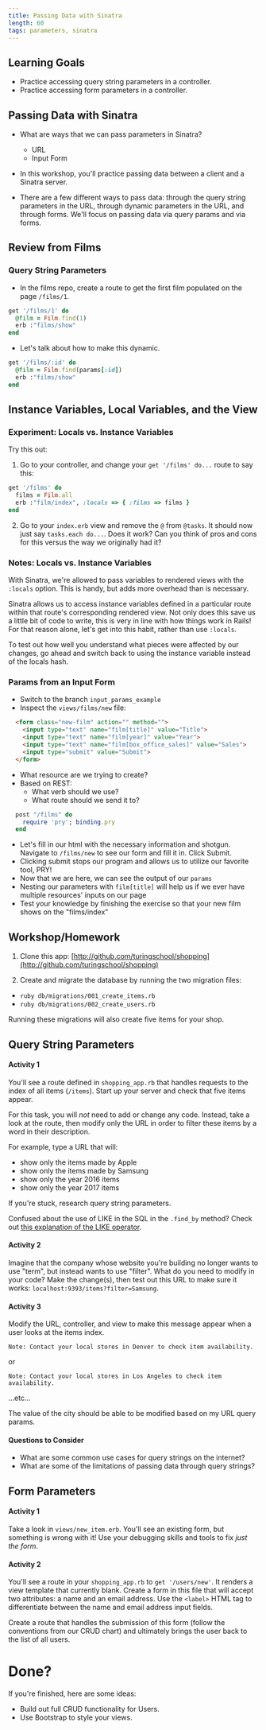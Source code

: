 ```yaml
---
title: Passing Data with Sinatra
length: 60
tags: parameters, sinatra
---
```


## Learning Goals

* Practice accessing query string parameters in a controller.
* Practice accessing form parameters in a controller.

## Passing Data with Sinatra

- What are ways that we can pass parameters in Sinatra?
  - URL
  - Input Form

- In this workshop, you'll practice passing data between a client and a Sinatra server.

- There are a few different ways to pass data: through the query string parameters in the URL, through dynamic parameters in the URL, and through forms. We'll focus on passing data via query params and via forms.

## Review from Films

### Query String Parameters

  - In the films repo, create a route to get the first film populated on the page `/films/1`.

  ```ruby
  get '/films/1' do
    @film = Film.find(1)
    erb :"films/show"
  end
  ```
  - Let's talk about how to make this dynamic.

  ```ruby
  get '/films/:id' do
    @film = Film.find(params[:id])
    erb :"films/show"
  end
  ```

## Instance Variables, Local Variables, and the View

### Experiment: Locals vs. Instance Variables

Try this out:

1) Go to your controller, and change your `get '/films' do...` route to say this:

```ruby
get '/films' do
  films = Film.all
  erb :"film/index", :locals => { :films => films }
end
```

2) Go to your `index.erb` view and remove the `@` from `@tasks`. It should now just say `tasks.each do...`. Does it work? Can you think of pros and cons for this versus the way we originally had it?

### Notes: Locals vs. Instance Variables

With Sinatra, we're allowed to pass variables to rendered views with the `:locals` option. This is handy, but adds more overhead than is necessary.

Sinatra allows us to access instance variables defined in a particular route within that route's corresponding rendered view. Not only does this save us a little bit of code to write, this is very in line with how things work in Rails! For that reason alone, let's get into this habit, rather than use `:locals`.

To test out how well you understand what pieces were affected by our changes, go ahead and switch back to using the instance variable instead of the locals hash.

### Params from an Input Form

  - Switch to the branch `input_params_example`
  - Inspect the `views/films/new` file:

  ```html
    <form class="new-film" action="" method="">
      <input type="text" name="film[title]" value="Title">
      <input type="text" name="film[year]" value="Year">
      <input type="text" name="film[box_office_sales]" value="Sales">
      <input type="submit" value="Submit">
    </form>
  ```

  - What resource are we trying to create?
  - Based on REST:
    - What verb should we use?
    - What route should we send it to?

  ```ruby
    post "/films" do
      require 'pry'; binding.pry
    end
  ```

  - Let's fill in our html with the necessary information and shotgun. Navigate to `/films/new` to see our form and fill it in. Click Submit.
  - Clicking submit stops our program and allows us to utilize our favorite tool, PRY!
  - Now that we are here, we can see the output of our `params`
  - Nesting our parameters with `film[title]` will help us if we ever have multiple resources' inputs on our page
  - Test your knowledge by finishing the exercise so that your new film shows on the "films/index"

## Workshop/Homework

1) Clone this app: [http://github.com/turingschool/shopping](http://github.com/turingschool/shopping)

2) Create and migrate the database by running the two migration files:

* `ruby db/migrations/001_create_items.rb`
* `ruby db/migrations/002_create_users.rb`

Running these migrations will also create five items for your shop.

## Query String Parameters

#### Activity 1

You'll see a route defined in `shopping_app.rb` that handles requests to the index of all items (`/items`). Start up your server and check that five items appear.

For this task, you will *not* need to add or change any code. Instead, take a look at the route, then modify only the URL in order to filter these items by a word in their description.

For example, type a URL that will:

* show only the items made by Apple
* show only the items made by Samsung
* show only the year 2016 items
* show only the year 2017 items

If you're stuck, research query string parameters.

Confused about the use of LIKE in the SQL in the `.find_by` method? Check out [this explanation of the LIKE operator](https://www.tutorialspoint.com/sqlite/sqlite_like_clause.htm).

#### Activity 2

Imagine that the company whose website you're building no longer wants to use "term", but instead wants to use "filter". What do you need to modify in your code? Make the change(s), then test out this URL to make sure it works: `localhost:9393/items?filter=Samsung`.

#### Activity 3

Modify the URL, controller, and view to make this message appear when a user looks at the items index.

`Note: Contact your local stores in Denver to check item availability.`

or

`Note: Contact your local stores in Los Angeles to check item availability.`

...etc...

The value of the city should be able to be modified based on my URL query params.

#### Questions to Consider

* What are some common use cases for query strings on the internet?
* What are some of the limitations of passing data through query strings?

## Form Parameters

#### Activity 1

Take a look in `views/new_item.erb`. You'll see an existing form, but something is wrong with it! Use your debugging skills and tools to fix *just the form*.

#### Activity 2

You'll see a route in your `shopping_app.rb` to `get '/users/new'`. It renders a view template that currently blank. Create a form in this file that will accept two attributes: a name and an email address. Use the `<label>` HTML tag to differentiate between the name and email address input fields.

Create a route that handles the submission of this form (follow the conventions from our CRUD chart) and ultimately brings the user back to the list of all users.

# Done?

If you're finished, here are some ideas:

* Build out full CRUD functionality for Users.
* Use Bootstrap to style your views.
